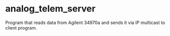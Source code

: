 # analog_telem_server
Program that reads data from Agilent 34970a and sends it via IP multicast to client program.
